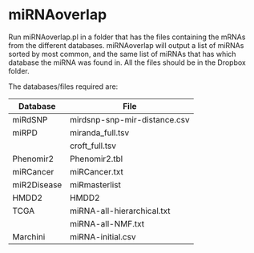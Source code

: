 miRNAoverlap
============

Run miRNAoverlap.pl in a folder that has the files containing the mRNAs from the different databases.
miRNAoverlap will output a list of miRNAs sorted by most common, and the same list of miRNAs that has
which database the miRNA was found in. All the files should be in the Dropbox folder.

The databases/files required are:

|Database    |File                            |
|------------|--------------------------------|
|miRdSNP     |mirdsnp-snp-mir-distance.csv    |
|miRPD       |miranda_full.tsv                |
|            |croft_full.tsv                  |
|Phenomir2   |Phenomir2.tbl                   |
|miRCancer   |miRCancer.txt                   |
|miR2Disease |miRmasterlist                   |
|HMDD2       |HMDD2                           |
|TCGA        |miRNA-all-hierarchical.txt      |
|            |miRNA-all-NMF.txt               |
|Marchini    |miRNA-initial.csv               |
